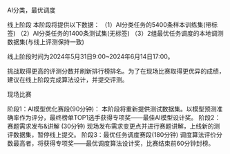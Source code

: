 




AI分类，最优调度


线上阶段
本阶段将提供以下数据：
（1）AI分类任务的5400条样本训练集(带标签)
（2）AI分类任务的1400条测试集(无标签)
（3）2组最优任务调度的本地调测数据集(与线上评测保持一致)


线上阶段时间为2024年5月31日9:00~2024年6月14日17:00。

挑战取得更高的评测分数并刷新排行榜排名。为了在现场比赛取得更优异的成绩，建议在线上阶段完成算法设计，并提交评测。

现场比赛

阶段1：AI模型优化赛段(90分钟)：
本阶段将重新提供测试数据集。以模型预测准确率作为评分，最终榜单TOP1选手获得专项奖——最佳AI模型设计奖。
阶段2：赛题需求发布&讲解 (30分钟)
现场发布需求变更点并进行赛题讲解，上线新的测评数据集，暂停线上提交。
阶段3：最优任务调度赛段(180分钟)
调度算法评价分数最高者，将获得专项奖——最优调度算法设计奖，比赛结束前60分钟封榜。




















